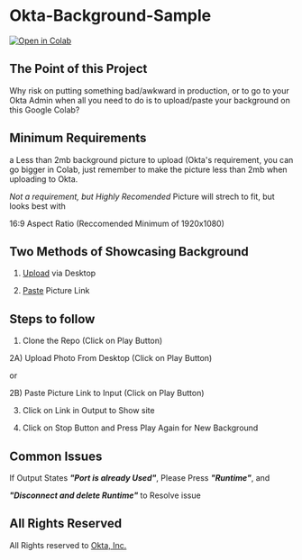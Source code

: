 # Okta-Background-Sample
<a href="https://colab.research.google.com/drive/1q4iRmsjdCQPbEnRY420ncmEXQs4Qxm3Y?usp=sharing" target="_parent"><img src="https://colab.research.google.com/assets/colab-badge.svg" alt="Open in Colab"/></a>

## The Point of this Project

Why risk on putting something bad/awkward in production, or to go to your Okta Admin when all you need to do is to upload/paste your background on this Google Colab?

## Minimum Requirements
a Less than 2mb background picture to upload (Okta's requirement, you can go bigger in Colab, just remember to make the picture less than 2mb when uploading to Okta.

*Not a requirement, but Highly Recomended* 
Picture will strech to fit, but looks best with

16:9 Aspect Ratio (Reccomended Minimum of 1920x1080)

## Two Methods of Showcasing Background
1) [Upload](https://colab.research.google.com/drive/1q4iRmsjdCQPbEnRY420ncmEXQs4Qxm3Y#scrollTo=3XrzSzwriZbg&line=12&uniqifier=1) via Desktop 

2) [Paste](https://colab.research.google.com/drive/1q4iRmsjdCQPbEnRY420ncmEXQs4Qxm3Y#scrollTo=3XrzSzwriZbg&line=12&uniqifier=1) Picture Link

## Steps to follow
1) Clone the Repo (Click on Play Button)

2A) Upload Photo From Desktop (Click on Play Button)

or

2B) Paste Picture Link to Input (Click on Play Button)

3) Click on Link in Output to Show site

4) Click on Stop Button and Press Play Again for New Background

## Common Issues

If Output States ***"Port is already Used"***, Please Press ***"Runtime"***, and

***"Disconnect and delete Runtime"*** to Resolve issue

## All Rights Reserved
All Rights reserved to [Okta, Inc.](https://okta.com)
